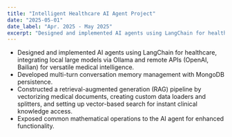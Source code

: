 ```yaml
---
title: "Intelligent Healthcare AI Agent Project"
date: "2025-05-01"
date_label: "Apr. 2025 - May 2025"
excerpt: "Designed and implemented AI agents using LangChain for healthcare, integrating local large models via Ollama and remote APIs."
---
```


* Designed and implemented AI agents using LangChain for healthcare, integrating local large models via Ollama and remote APIs (OpenAI, Bailian) for versatile medical intelligence.
* Developed multi-turn conversation memory management with MongoDB persistence.
* Constructed a retrieval-augmented generation (RAG) pipeline by vectorizing medical documents, creating custom data loaders and splitters, and setting up vector-based search for instant clinical knowledge access.
* Exposed common mathematical operations to the AI agent for enhanced functionality.